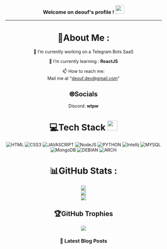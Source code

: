 <h3 align="center">
Welcome on deouf's profile !
  <img src="https://media.giphy.com/media/hvRJCLFzcasrR4ia7z/giphy.gif" width="28">
</h3>
<p align="center">
  <a href="http://github.com/deouf-dev"></a>
</p>

---
<div align="center">
  
# 💫About Me :
🔭 I’m currently working on a Telegram Bots SaaS
  
🌱 I’m currently learning : __ReactJS__

  📫 How to reach me:  
  Mail me at "deouf.dev@gmail.com"


## 🌐Socials
Discord: __wtpw__

# 💻Tech Stack <img src = "https://media2.giphy.com/media/QssGEmpkyEOhBCb7e1/giphy.gif?cid=ecf05e47a0n3gi1bfqntqmob8g9aid1oyj2wr3ds3mg700bl&rid=giphy.gif" width = 32px> 
![HTML](https://img.shields.io/badge/HTML-red?style=for-the-badge&logo=html5&logoColor=fff) ![CSS3](https://img.shields.io/badge/css3-%231572B6.svg?style=for-the-badge&logo=css3&logoColor=white) ![JAVASCRIPT](https://img.shields.io/badge/javascript-%23323330.svg?style=for-the-badge&logo=javascript&logoColor=%23F7DF1E) ![NodeJS](https://img.shields.io/badge/node.js-6DA55F?style=for-the-badge&logo=node.js&logoColor=white) ![PYTHON](https://img.shields.io/badge/python-3670A0?style=for-the-badge&logo=python&logoColor=ffdd54) ![Intellij](https://img.shields.io/badge/Intellij%20Idea-000?logo=intellij-idea&style=for-the-badge) ![MYSQL](https://img.shields.io/badge/MySQL-4479A1?style=for-the-badge&logo=mysql&logoColor=white) ![MongoDB](https://img.shields.io/badge/MongoDB-%234ea94b.svg?style=for-the-badge&logo=mongodb&logoColor=white) ![DEBIAN](https://img.shields.io/badge/debian-red?style=for-the-badge&logo=debian&logoColor=orange&color=darkred) ![ARCH](https://img.shields.io/badge/Arch%20Linux-1793D1?style=for-the-badge&logo=arch-linux&logoColor=fff)
# 📊GitHub Stats :
![](https://github-readme-stats.vercel.app/api?username=deouf-dev&theme=radical&hide_border=false&include_all_commits=false&count_private=false)<br/>
![](https://github-readme-streak-stats.herokuapp.com/?user=deouf-dev&theme=radical&hide_border=false)<br/>
![](https://github-readme-stats.vercel.app/api/top-langs/?username=deouf-dev&theme=radical&hide_border=false&include_all_commits=false&count_private=false&layout=compact)

## 🏆GitHub Trophies
![](https://github-profile-trophy.vercel.app/?username=deouf-dev&theme=discord&no-frame=false&no-bg=false&margin-w=4)

### 📕 Latest Blog Posts

